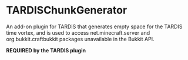 # TARDISChunkGenerator
An add-on plugin for TARDIS that generates empty space for the TARDIS time vortex, and is used to access net.minecraft.server and org.bukkit.craftbukkit packages unavailable in the Bukkit API.

__REQUIRED by the TARDIS plugin__
